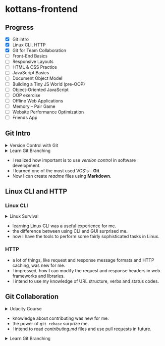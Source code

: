 # kottans-frontend

## Progress

-   [x] Git intro
-   [x] Linux CLI, HTTP
-   [x] Git for Team Collaboration
-   [ ] Front-End Basics
-   [ ] Responsive Layouts
-   [ ] HTML & CSS Practice
-   [ ] JavaScript Basics
-   [ ] Document Object Model
-   [ ] Building a Tiny JS World (pre-OOP)
-   [ ] Object-Oriented JavaScript
-   [ ] OOP exercise
-   [ ] Offline Web Applications
-   [ ] Memory – Pair Game
-   [ ] Website Performance Optimization
-   [ ] Friends App

## Git Intro

<details>
    <summary>Version Control with Git</summary>
    <img src="git_intro/version-control.png">
</details>

<details>
    <summary>Learn Git Branching</summary>
    <img src="git_intro/gitbranching.png">
</details>

-   I realized how important is to use _version control_ in software development.
-   I learned one of the most used VCS's - **Git**.
-   Now I can create _readme_ files using **Markdown**.

## Linux CLI and HTTP

### Linux CLI

<details>
    <summary>Linux Survival</summary>
    <img src="task_linux_cli/linux.png">
</details>

-   learning Linux CLI was a useful experience for me.
-   the difference between using CLI and GUI surprised me.
-   now I have the tools to perform some fairly sophisticated tasks in Linux.

### HTTP

-   a lot of things, like request and response message formats and HTTP caching, was new for me.
-   I impressed, how I can modify the request and response headers in web frameworks and libraries.
-   I intend to use my knowledge of URL structure, verbs and status codes.

## Git Collaboration

<details>
    <summary>Udacity Course</summary>
    <img src="task_git_collaboration/git_remote.png">
</details>

- knowledge about contributing was new for me.
- the power of `git rebase` surprize me.
- I intend to read *contributing.md* files and use pull requests in future.

<details>
    <summary>Learn Git Branching</summary>
    <img src="task_git_collaboration/git_remote.png">
</details>